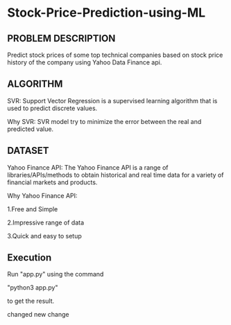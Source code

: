 # Stock-Price-Prediction-using-ML

## PROBLEM DESCRIPTION
Predict stock prices of some top technical companies based on stock price history of the company using Yahoo Data Finance api.

## ALGORITHM
SVR: Support Vector Regression is a supervised learning algorithm that is used to predict discrete values.

Why SVR: SVR model try to minimize the error between the real and predicted value.

## DATASET

Yahoo Finance API: The Yahoo Finance API is a range of libraries/APIs/methods to obtain historical and real time data for a variety of financial markets and products.

Why Yahoo Finance API:

1.Free and Simple

2.Impressive range of data

3.Quick and easy to setup


Execution
---------
Run "app.py" using the command

"python3 app.py"

to get the result.


changed
new change